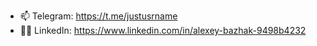 - 📫 Telegram: https://t.me/justusrname
- 🧑‍🦰 LinkedIn: https://www.linkedin.com/in/alexey-bazhak-9498b4232
